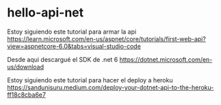 # hello-api-net

Estoy siguiendo este tutorial para armar la api
https://learn.microsoft.com/en-us/aspnet/core/tutorials/first-web-api?view=aspnetcore-6.0&tabs=visual-studio-code

Desde aqui descargué el SDK de .net 6
https://dotnet.microsoft.com/en-us/download

Estoy siguiendo este tutorial para hacer el deploy a heroku
https://sandunisuru.medium.com/deploy-your-dotnet-api-to-the-heroku-ff18c8cba6e7